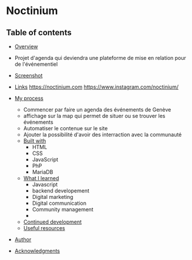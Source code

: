 # Noctinium

## Table of contents

- [Overview](#overview)
-   Projet d'agenda qui deviendra une plateforme de mise en relation pour de l'événementiel 
  - [Screenshot](#screenshot)

  - [Links](#links)
      https://noctinium.com
      https://www.instagram.com/noctinium/
- [My process](#my-process)
    - Commencer par faire un agenda des événements de Genève
    - affichage sur la map qui permet de situer ou se trouver les événements
    - Automatiser le contenue sur le site
    - Ajouter la possibilité d'avoir des interraction avec la communauté 
  - [Built with](#built-with)
      - HTML
      - CSS
      - JavaScript
      - PhP
      - MariaDB
  - [What I learned](#what-i-learned)
      - Javascript
      - backend developement
      - Digital marketing
      - Digital communication
      - Community management
      - 
  - [Continued development](#continued-development)
  - [Useful resources](#useful-resources)
- [Author](#author)
- [Acknowledgments](#acknowledgments)
